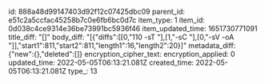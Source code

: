 id: 888a48d99147403d92f12c07425dbc09
parent_id: e51c2a5ccfac45258b7c0e6fb6bc0d7c
item_type: 1
item_id: 0d038c4ce9314e36be73991bc5936f46
item_updated_time: 1651730771091
title_diff: "[]"
body_diff: "[{\"diffs\":[[0,\"110 -sT \"],[1,\"-sC \"],[0,\"-sV -oA \"]],\"start1\":811,\"start2\":811,\"length1\":16,\"length2\":20}]"
metadata_diff: {"new":{},"deleted":[]}
encryption_cipher_text: 
encryption_applied: 0
updated_time: 2022-05-05T06:13:21.081Z
created_time: 2022-05-05T06:13:21.081Z
type_: 13